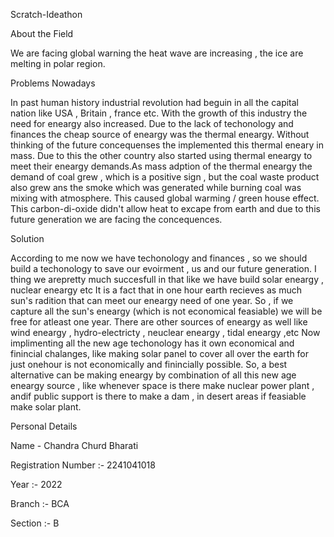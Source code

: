 Scratch-Ideathon


About the Field

We are facing global warning the heat wave are increasing , the ice are melting in polar region.


Problems Nowadays

In past human history industrial revolution had beguin in all the capital nation like USA , Britain , france etc. With the growth of this industry the need for eneargy also increased. Due to the lack of techonology and finances the cheap source of eneargy was the thermal eneargy. Without thinking of the future concequenses the implemented this thermal eneary in mass. Due to this the other country also started using thermal eneargy to meet their eneargy demands.As mass adption of the thermal eneargy the demand of coal grew , which is a positive sign , but the coal waste product also grew ans the smoke which was generated while burning coal was mixing with atmosphere. This caused global warming / green house effect. This carbon-di-oxide didn't allow heat to excape from earth and due to this future generation we are facing the concequences.


Solution

According to me now we have techonology and finances , so we should build a techonology to save our evoirment , us and our future generation. I thing we arepretty much succesfull in that like we have build solar eneargy , nuclear eneargy etc
It is a fact that in one hour earth recieves as much sun's radition that can meet our eneargy need of one year. So , if we capture all the sun's eneargy (which is not economical feasiable) we will be free for atleast one year.
There are other sources of eneargy as well like wind eneargy , hydro-electricty , neuclear eneargy , tidal eneargy ,etc 
Now implimenting all the new age techonology has it own economical and finincial chalanges, like making solar panel to cover all over the earth for just onehour is not economically and finincially possible.
So, a best alternative can be making eneargy by combination of all this new age eneargy source , like whenever space is there make nuclear power plant , andif public support is there to make a dam , in desert areas if feasiable make solar plant. 


Personal Details

Name - Chandra Churd Bharati

Registration Number :- 2241041018

Year :- 2022

Branch :- BCA

Section :- B

